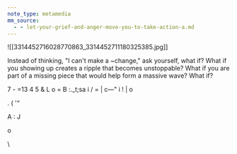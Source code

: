 ```yaml
---
note_type: metamedia
mm_source:
  - - let-your-grief-and-anger-move-you-to-take-action-a.md
---
```


![[3314452716028770863_3314452711180325385.jpg]]

Instead of thinking, "I can't make a
~change," ask yourself, what if? What if you
showing up creates a ripple that becomes
unstoppable? What if you are part of a
missing piece that would help form a
massive wave? What if?

7 - =13 4
5 & L o = B :._t;sa
i / = | c—"
i ! | o

. ( '“

A : J

o

\


